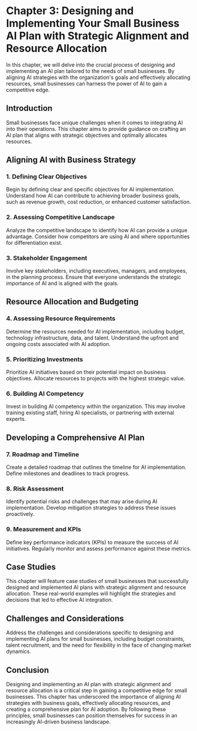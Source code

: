 Chapter 3: Designing and Implementing Your Small Business AI Plan with Strategic Alignment and Resource Allocation
==================================================================================================================

In this chapter, we will delve into the crucial process of designing and implementing an AI plan tailored to the needs of small businesses. By aligning AI strategies with the organization's goals and effectively allocating resources, small businesses can harness the power of AI to gain a competitive edge.

Introduction
------------

Small businesses face unique challenges when it comes to integrating AI into their operations. This chapter aims to provide guidance on crafting an AI plan that aligns with strategic objectives and optimally allocates resources.

Aligning AI with Business Strategy
----------------------------------

### 1. **Defining Clear Objectives**

Begin by defining clear and specific objectives for AI implementation. Understand how AI can contribute to achieving broader business goals, such as revenue growth, cost reduction, or enhanced customer satisfaction.

### 2. **Assessing Competitive Landscape**

Analyze the competitive landscape to identify how AI can provide a unique advantage. Consider how competitors are using AI and where opportunities for differentiation exist.

### 3. **Stakeholder Engagement**

Involve key stakeholders, including executives, managers, and employees, in the planning process. Ensure that everyone understands the strategic importance of AI and is aligned with the goals.

Resource Allocation and Budgeting
---------------------------------

### 4. **Assessing Resource Requirements**

Determine the resources needed for AI implementation, including budget, technology infrastructure, data, and talent. Understand the upfront and ongoing costs associated with AI adoption.

### 5. **Prioritizing Investments**

Prioritize AI initiatives based on their potential impact on business objectives. Allocate resources to projects with the highest strategic value.

### 6. **Building AI Competency**

Invest in building AI competency within the organization. This may involve training existing staff, hiring AI specialists, or partnering with external experts.

Developing a Comprehensive AI Plan
----------------------------------

### 7. **Roadmap and Timeline**

Create a detailed roadmap that outlines the timeline for AI implementation. Define milestones and deadlines to track progress.

### 8. **Risk Assessment**

Identify potential risks and challenges that may arise during AI implementation. Develop mitigation strategies to address these issues proactively.

### 9. **Measurement and KPIs**

Define key performance indicators (KPIs) to measure the success of AI initiatives. Regularly monitor and assess performance against these metrics.

Case Studies
------------

This chapter will feature case studies of small businesses that successfully designed and implemented AI plans with strategic alignment and resource allocation. These real-world examples will highlight the strategies and decisions that led to effective AI integration.

Challenges and Considerations
-----------------------------

Address the challenges and considerations specific to designing and implementing AI plans for small businesses, including budget constraints, talent recruitment, and the need for flexibility in the face of changing market dynamics.

Conclusion
----------

Designing and implementing an AI plan with strategic alignment and resource allocation is a critical step in gaining a competitive edge for small businesses. This chapter has underscored the importance of aligning AI strategies with business goals, effectively allocating resources, and creating a comprehensive plan for AI adoption. By following these principles, small businesses can position themselves for success in an increasingly AI-driven business landscape.
